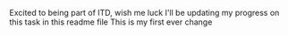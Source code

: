 Excited to being part of ITD, wish me luck
I'll be updating my progress on this task in this readme file
This is my first ever change
